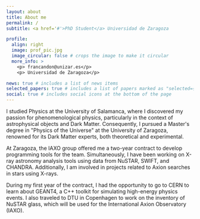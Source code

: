 ```yaml
---
layout: about
title: About me
permalink: /
subtitle: <a href='#'>PhD Student</a> Universidad de Zaragoza

profile:
  align: right
  image: prof_pic.jpg
  image_circular: false # crops the image to make it circular
  more_info: >
    <p> francandon@unizar.es</p>
    <p> Universidad de Zaragoza</p>

news: true # includes a list of news items
selected_papers: true # includes a list of papers marked as "selected={true}"
social: true # includes social icons at the bottom of the page
---
```

I studied Physics at the University of Salamanca, where I discovered my passion for phenomenological physics, particularly in the context of astrophysical objects and Dark Matter. Consequently, I pursued a Master's degree in "Physics of the Universe" at the University of Zaragoza, renowned for its Dark Matter experts, both theoretical and experimental.

At Zaragoza, the IAXO group offered me a two-year contract to develop programming tools for the team. Simultaneously, I have been working on X-ray astronomy analysis tools using data from NuSTAR, SWIFT, and CHANDRA. Additionally, I am involved in projects related to Axion searches in stars using X-rays.

During my first year of the contract, I had the opportunity to go to CERN to learn about GEANT4, a C++ toolkit for simulating high-energy physics events. I also traveled to DTU in Copenhagen to work on the inventory of NuSTAR glass, which will be used for the International Axion Observatory (IAXO).
